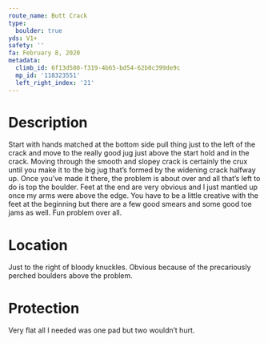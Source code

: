 ```yaml
---
route_name: Butt Crack
type:
  boulder: true
yds: V1+
safety: ''
fa: February 8, 2020
metadata:
  climb_id: 6f13d580-f319-4b65-bd54-62b0c399de9c
  mp_id: '118323551'
  left_right_index: '21'
---
```

# Description
Start with hands matched at the bottom side pull thing just to the left of the crack and move to the really good jug just above the start hold and in the crack. Moving through the smooth and slopey crack is certainly the crux until you make it to the big jug that’s formed by the widening crack halfway up. Once you’ve made it there, the problem is about over and all that’s left to do is top the boulder. Feet at the end are very obvious and I just mantled up once my arms were above the edge. You have to be a little creative with the feet at the beginning but there are a few good smears and some good toe jams as well. Fun problem over all.

# Location
Just to the right of bloody knuckles. Obvious because of the precariously perched boulders above the problem.

# Protection
Very flat all I needed was one pad but two wouldn’t hurt.
